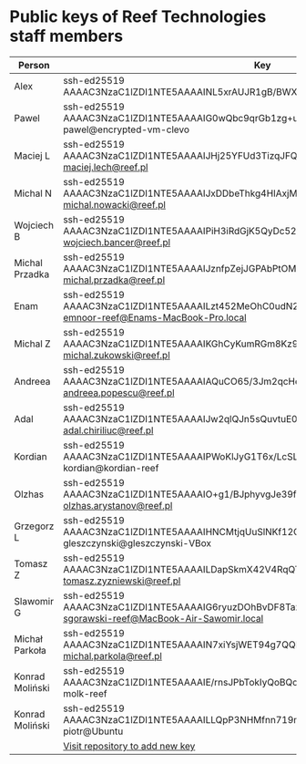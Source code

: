 # Public keys of Reef Technologies staff members

| Person | Key |
|--------|-----|
| Alex   | ssh-ed25519 AAAAC3NzaC1lZDI1NTE5AAAAINL5xrAUJR1gB/BWXJetVluwhi8yObV5az0Ci2/zfThU Alex |
| Pawel  | ssh-ed25519 AAAAC3NzaC1lZDI1NTE5AAAAIG0wQbc9qrGb1zg+uthNj8xnYEuqiRCPW3ctZmtS1n8i pawel@encrypted-vm-clevo |
| Maciej L | ssh-ed25519 AAAAC3NzaC1lZDI1NTE5AAAAIJHj25YFUd3TizqJFQklAOU89sdzaoIfYdgnJx8xrHYz maciej.lech@reef.pl |
| Michal N | ssh-ed25519 AAAAC3NzaC1lZDI1NTE5AAAAIJxDDbeThkg4HIAxjM1jMESYZK5icMqM3kF+EIOPeQ7E michal.nowacki@reef.pl |
| Wojciech B | ssh-ed25519 AAAAC3NzaC1lZDI1NTE5AAAAIPiH3iRdGjK5QyDc52LK8ENzBi0CIyY1bJoc4xI/YYNx wojciech.bancer@reef.pl |
| Michal Przadka | ssh-ed25519 AAAAC3NzaC1lZDI1NTE5AAAAIJznfpZejJGPAbPtOMQwfBBlJcN7IwWd8NzbUgpLri3D michal.przadka@reef.pl |
| Enam | ssh-ed25519 AAAAC3NzaC1lZDI1NTE5AAAAILzt452MeOhC0udN2ieUi8ecMRxOX9hjqvmcBoCx4wtc emnoor-reef@Enams-MacBook-Pro.local |
| Michal Z | ssh-ed25519 AAAAC3NzaC1lZDI1NTE5AAAAIKGhCyKumRGm8Kz9aVutHjkTLrQf/xV/Dhfwq070JHxl michal.zukowski@reef.pl |
| Andreea | ssh-ed25519 AAAAC3NzaC1lZDI1NTE5AAAAIAQuCO65/3Jm2qcHe55t+kXVP9RzVe2GVfAxCBjFx6VL andreea.popescu@reef.pl |
| Adal | ssh-ed25519 AAAAC3NzaC1lZDI1NTE5AAAAIJw2qlQJn5sQuvtuE0mG8Wme/mbQib7vwnj4D+ShK1BE adal.chiriliuc@reef.pl |
| Kordian | ssh-ed25519 AAAAC3NzaC1lZDI1NTE5AAAAIPWoKlJyG1T6x/LcSLB0/yVdB92EoDodyCmIQSSpVPGP kordian@kordian-reef |
| Olzhas | ssh-ed25519 AAAAC3NzaC1lZDI1NTE5AAAAIO+g1/BJphyvgJe39fsKHeGZvz8iDvYbIt+yKLXddOZs olzhas.arystanov@reef.pl |
| Grzegorz L | ssh-ed25519 AAAAC3NzaC1lZDI1NTE5AAAAIHNCMtjqUuSlNKf12Os9rWghvtASfuPlQctMNKwfZzYD gleszczynski@gleszczynski-VBox |
| Tomasz Z | ssh-ed25519 AAAAC3NzaC1lZDI1NTE5AAAAILDapSkmX42V4RqQTVXCgTCCDvKu28gs4JCwroOwUyms tomasz.zyzniewski@reef.pl |
| Slawomir G | ssh-ed25519 AAAAC3NzaC1lZDI1NTE5AAAAIG6ryuzDOhBvDF8Taz6TIO0sAx9zZTxX+AvJVgRKkUy6 sgorawski-reef@MacBook-Air-Sawomir.local |
| Michał Parkoła | ssh-ed25519 AAAAC3NzaC1lZDI1NTE5AAAAIN7xiYsjWET94g7QQR0cBV0XiY68fuGuCv0uCt/6eJXy michal.parkola@reef.pl |
| Konrad Moliński | ssh-ed25519 AAAAC3NzaC1lZDI1NTE5AAAAIE/rnsJPbTokIyQoBQorM8DUxCHkTaeXmdvGXCnA6o/U molk-reef |
| Konrad Moliński | ssh-ed25519 AAAAC3NzaC1lZDI1NTE5AAAAILLQpP3NHMfnn719mV0sKuYOiEW0StZEGe36T3HUR3xt piotr@Ubuntu |
| | [Visit repository to add new key](https://github.com/reef-technologies/keys.reef.pl) |
